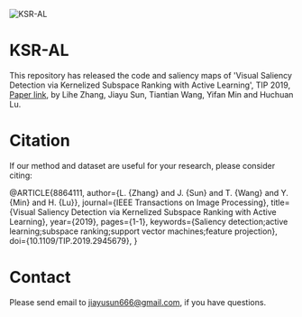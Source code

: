 ﻿![KSR-AL](resources/table.png)
# KSR-AL
This repository has released the code and saliency maps of 'Visual Saliency Detection via Kernelized Subspace Ranking with Active Learning', TIP 2019, [Paper link](https://ieeexplore.ieee.org/document/8864111),
by Lihe Zhang, Jiayu Sun, Tiantian Wang, Yifan Min and Huchuan Lu.

# Citation

If our method and dataset are useful for your research, please consider citing:

@ARTICLE{8864111, 
author={L. {Zhang} and J. {Sun} and T. {Wang} and Y. {Min} and H. {Lu}}, 
journal={IEEE Transactions on Image Processing}, 
title={Visual Saliency Detection via Kernelized Subspace Ranking with Active Learning}, 
year={2019}, 
pages={1-1}, 
keywords={Saliency detection;active learning;subspace ranking;support vector machines;feature projection}, 
doi={10.1109/TIP.2019.2945679}, }


# Contact

Please send email to jiayusun666@gmail.com, if you have questions.
